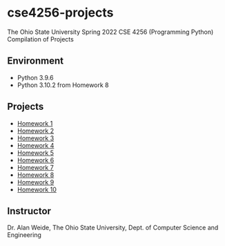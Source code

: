# cse4256-projects
The Ohio State University Spring 2022 CSE 4256 (Programming Python) Compilation of Projects

## Environment
* Python 3.9.6
* Python 3.10.2 from Homework 8

## Projects
* [Homework 1](https://github.com/choi1655/cse4256-projects/tree/homework-1)
* [Homework 2](https://github.com/choi1655/cse4256-projects/tree/homework-2)
* [Homework 3](https://github.com/choi1655/cse4256-projects/tree/homework-3)
* [Homework 4](https://github.com/choi1655/cse4256-projects/tree/homework-4)
* [Homework 5](https://github.com/choi1655/cse4256-projects/tree/homework-5)
* [Homework 6](https://github.com/choi1655/cse4256-projects/tree/homework-6)
* [Homework 7](https://github.com/choi1655/cse4256-projects/tree/homework-7)
* [Homework 8](https://github.com/choi1655/cse4256-projects/tree/homework-8)
* [Homework 9](https://github.com/choi1655/cse4256-projects/tree/homework-9)
* [Homework 10](https://github.com/choi1655/cse4256-projects/tree/homework-10)

## Instructor
Dr. Alan Weide, The Ohio State University, Dept. of Computer Science and Engineering
